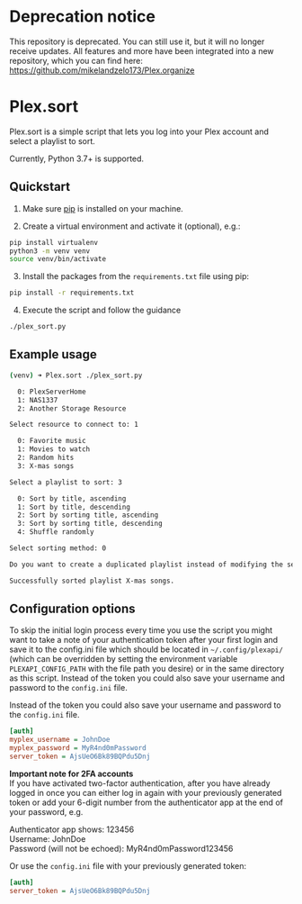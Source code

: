 # Deprecation notice

This repository is deprecated. You can still use it, but it will no longer receive updates. All features and more have been integrated into a new repository, which you can find here: https://github.com/mikelandzelo173/Plex.organize

# Plex.sort

Plex.sort is a simple script that lets you log into your Plex account and select a playlist to sort.

Currently, Python 3.7+ is supported.

## Quickstart

1. Make sure [pip](https://pip.pypa.io/en/stable/installation/) is installed on your machine.

2. Create a virtual environment and activate it (optional), e.g.:

```bash
pip install virtualenv
python3 -m venv venv
source venv/bin/activate
```

3. Install the packages from the `requirements.txt` file using pip:

```bash
pip install -r requirements.txt
```

4. Execute the script and follow the guidance

```bash
./plex_sort.py
```

## Example usage

```bash
(venv) ➜ Plex.sort ./plex_sort.py

  0: PlexServerHome
  1: NAS1337
  2: Another Storage Resource

Select resource to connect to: 1

  0: Favorite music
  1: Movies to watch
  2: Random hits
  3: X-mas songs

Select a playlist to sort: 3

  0: Sort by title, ascending
  1: Sort by title, descending
  2: Sort by sorting title, ascending
  3: Sort by sorting title, descending
  4: Shuffle randomly

Select sorting method: 0

Do you want to create a duplicated playlist instead of modifying the selected one? [yN]

Successfully sorted playlist X-mas songs.
```

## Configuration options

To skip the initial login process every time you use the script you might want to take a note of your authentication
token after your first login and save it to the config.ini file which should be located in `~/.config/plexapi/`
(which can be overridden by setting the environment variable `PLEXAPI_CONFIG_PATH` with the file path you desire) or in
the same directory as this script. Instead of the token you could also save your username and password to the
`config.ini` file.

Instead of the token you could also save your username and password to the `config.ini` file.

```ini
[auth]
myplex_username = JohnDoe
myplex_password = MyR4nd0mPassword
server_token = AjsUeO6Bk89BQPdu5Dnj
```

**Important note for 2FA accounts**  
If you have activated two-factor authentication, after you have already logged in once you can either log in again with
your previously generated token or add your 6-digit number from the authenticator app at the end of your password, e.g.

Authenticator app shows: 123456  
Username: JohnDoe  
Password (will not be echoed): MyR4nd0mPassword123456

Or use the `config.ini` file with your previously generated token:

```ini
[auth]
server_token = AjsUeO6Bk89BQPdu5Dnj
```
